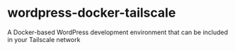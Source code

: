 # wordpress-docker-tailscale
A Docker-based WordPress development environment that can be included in your Tailscale network
